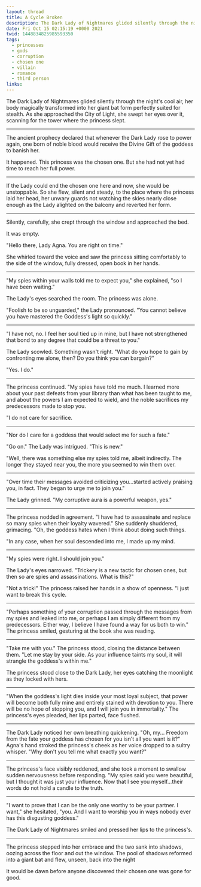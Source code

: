 ```yaml
---
layout: thread
title: A Cycle Broken
description: The Dark Lady of Nightmares glided silently through the night's cool air, her body magically transformed into her giant bat form perfectly suited for stealth. As she approached the City of Light, she swept her eyes over it, scanning for the tower where the princess slept.
date: Fri Oct 15 02:15:19 +0000 2021
twid: 1448834825985593350
tags:
  - princesses
  - gods
  - corruption
  - chosen one
  - villain
  - romance
  - third person
links:
---
```

<article class="thread">
<section class="tweet">
<p>The Dark Lady of Nightmares glided silently through the night's cool air, her body magically transformed into her giant bat form perfectly suited for stealth. As she approached the City of Light, she swept her eyes over it, scanning for the tower where the princess slept.</p>
</section>
<hr class="tweet_sep">
<section class="tweet">
<p>The ancient prophecy declared that whenever the Dark Lady rose to power again, one born of noble blood would receive the Divine Gift of the goddess to banish her.</p>
<p>It happened. This princess was the chosen one. But she had not yet had time to reach her full power.</p>
</section>
<hr class="tweet_sep">
<section class="tweet">
<p>If the Lady could end the chosen one here and now, she would be unstoppable. So she flew, silent and steady, to the place where the princess laid her head, her unwary guards not watching the skies nearly close enough as the Lady alighted on the balcony and reverted her form.</p>
</section>
<hr class="tweet_sep">
<section class="tweet">
<p>Silently, carefully, she crept through the window and approached the bed.</p>
<p>It was empty.</p>
<p>"Hello there, Lady Agna. You are right on time."</p>
<p>She whirled toward the voice and saw the princess sitting comfortably to the side of the window, fully dressed, open book in her hands.</p>
</section>
<hr class="tweet_sep">
<section class="tweet">
<p>"My spies within your walls told me to expect you," she explained, "so I have been waiting."</p>
<p>The Lady's eyes searched the room. The princess was alone.</p>
<p>"Foolish to be so unguarded," the Lady pronounced. "You cannot believe you have mastered the Goddess's light so quickly."</p>
</section>
<hr class="tweet_sep">
<section class="tweet">
<p>"I have not, no. I feel her soul tied up in mine, but I have not strengthened that bond to any degree that could be a threat to you."</p>
<p>The Lady scowled. Something wasn't right. "What do you hope to gain by confronting me alone, then? Do you think you can bargain?"</p>
<p>"Yes. I do."</p>
</section>
<hr class="tweet_sep">
<section class="tweet">
<p>The princess continued. "My spies have told me much. I learned more about your past defeats from your library than what has been taught to me, and about the powers I am expected to wield, and the noble sacrifices my predecessors made to stop you.</p>
<p>"I do not care for sacrifice.</p>
</section>
<hr class="tweet_sep">
<section class="tweet">
<p>"Nor do I care for a goddess that would select me for such a fate."</p>
<p>"Go on." The Lady was intrigued. "This is new."</p>
<p>"Well, there was something else my spies told me, albeit indirectly. The longer they stayed near you, the more you seemed to win them over.</p>
</section>
<hr class="tweet_sep">
<section class="tweet">
<p>"Over time their messages avoided criticizing you...started actively praising you, in fact. They began to urge me to join you."</p>
<p>The Lady grinned. "My corruptive aura is a powerful weapon, yes."</p>
</section>
<hr class="tweet_sep">
<section class="tweet">
<p>The princess nodded in agreement. "I have had to assassinate and replace so many spies when their loyalty wavered." She suddenly shuddered, grimacing. "Oh, the goddess hates when I think about doing such things.</p>
<p>"In any case, when her soul descended into me, I made up my mind.</p>
</section>
<hr class="tweet_sep">
<section class="tweet">
<p>"My spies were right. I should join you."</p>
<p>The Lady's eyes narrowed. "Trickery is a new tactic for chosen ones, but then so are spies and assassinations. What is this?"</p>
<p>"Not a trick!" The princess raised her hands in a show of openness. "I just want to break this cycle.</p>
</section>
<hr class="tweet_sep">
<section class="tweet">
<p>"Perhaps something of your corruption passed through the messages from my spies and leaked into me, or perhaps I am simply different from my predecessors. Either way, I believe I have found a way for us both to win." The princess smiled, gesturing at the book she was reading.</p>
</section>
<hr class="tweet_sep">
<section class="tweet">
<p>"Take me with you." The princess stood, closing the distance between them. "Let me stay by your side. As your influence taints my soul, it will strangle the goddess's within me."</p>
<p>The princess stood close to the Dark Lady, her eyes catching the moonlight as they locked with hers.</p>
</section>
<hr class="tweet_sep">
<section class="tweet">
<p>"When the goddess's light dies inside your most loyal subject, that power will become both fully mine and entirely stained with devotion to you. There will be no hope of stopping you, and I will join you in immortality." The princess's eyes pleaded, her lips parted, face flushed.</p>
</section>
<hr class="tweet_sep">
<section class="tweet">
<p>The Dark Lady noticed her own breathing quickening. "Oh, my... Freedom from the fate your goddess has chosen for you isn't all you want is it?" Agna's hand stroked the princess's cheek as her voice dropped to a sultry whisper. "Why don't you tell me what exactly you want?"</p>
</section>
<hr class="tweet_sep">
<section class="tweet">
<p>The princess's face visibly reddened, and she took a moment to swallow sudden nervousness before responding. "My spies said you were beautiful, but I thought it was just your influence. Now that I see you myself...their words do not hold a candle to the truth.</p>
</section>
<hr class="tweet_sep">
<section class="tweet">
<p>"I want to prove that I can be the only one worthy to be your partner. I want," she hesitated, "you. And I want to worship you in ways nobody ever has this disgusting goddess."</p>
<p>The Dark Lady of Nightmares smiled and pressed her lips to the princess's.</p>
</section>
<hr class="tweet_sep">
<section class="tweet">
<p>The princess stepped into her embrace and the two sank into shadows, oozing across the floor and out the window. The pool of shadows reformed into a giant bat and flew, unseen, back into the night</p>
<p>It would be dawn before anyone discovered their chosen one was gone for good.</p>
</section>
</article>
